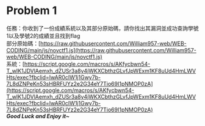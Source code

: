 # Problem 1
任務：你收到了一份成績系統以及其部分原始碼，請你找出其漏洞並成功查詢學號1以及學號2的成績並且找到flag  
部分原始碼：[https://raw.githubusercontent.com/William957-web/WEB-CODING/main/js/novctf1.js](https://raw.githubusercontent.com/William957-web/WEB-CODING/main/js/novctf1.js)  
系統：[https://script.google.com/macros/s/AKfycbwn54-T_wIK1JDVlAemxh_dZUSr3a8y4jWKXCbthzGLvfJpWExm1KF8uUd4HmLWVHts/exec?fbclid=IwAR0cIW1j1Gwy7b-7L8dZNPeKn53sHBRFUYz2e2G34eY7Tio69I1pNMOP0zA](https://script.google.com/macros/s/AKfycbwn54-T_wIK1JDVlAemxh_dZUSr3a8y4jWKXCbthzGLvfJpWExm1KF8uUd4HmLWVHts/exec?fbclid=IwAR0cIW1j1Gwy7b-7L8dZNPeKn53sHBRFUYz2e2G34eY7Tio69I1pNMOP0zA)  
***Good Luck and Enjoy it~***

